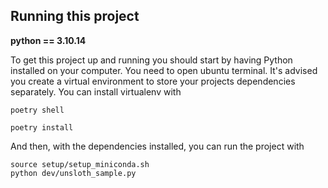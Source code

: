 
## Running this project

**python == 3.10.14**


To get this project up and running you should start by having Python installed on your computer.
You need to open ubuntu terminal.
It's advised you create a virtual environment to store your projects dependencies separately. You can install virtualenv with

```
poetry shell

poetry install
`````
And then, with the dependencies installed, you can run the project with

```
source setup/setup_miniconda.sh
python dev/unsloth_sample.py 

```